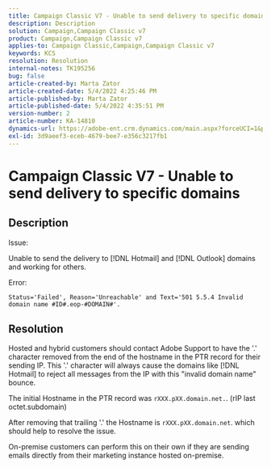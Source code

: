 ```yaml
---
title: Campaign Classic V7 - Unable to send delivery to specific domains
description: Description
solution: Campaign,Campaign Classic v7
product: Campaign,Campaign Classic v7
applies-to: Campaign Classic,Campaign,Campaign Classic v7
keywords: KCS
resolution: Resolution
internal-notes: TK195256
bug: false
article-created-by: Marta Zator
article-created-date: 5/4/2022 4:25:46 PM
article-published-by: Marta Zator
article-published-date: 5/4/2022 4:35:51 PM
version-number: 2
article-number: KA-14810
dynamics-url: https://adobe-ent.crm.dynamics.com/main.aspx?forceUCI=1&pagetype=entityrecord&etn=knowledgearticle&id=071673d8-c6cb-ec11-a7b5-6045bd00d4f5
exl-id: 3d9aeef3-eceb-4679-bee7-e356c3217fb1
---
```

# Campaign Classic V7 - Unable to send delivery to specific domains

## Description


Issue:

Unable to send the delivery to [!DNL Hotmail] and [!DNL Outlook] domains and working for others.

Error:

`Status='Failed', Reason='Unreachable' and Text='501 5.5.4 Invalid domain name #ID#.eop-#DOMAIN#'.`


## Resolution


Hosted and hybrid customers should contact Adobe Support to have the '.' character removed from the end of the hostname in the PTR record for their sending IP. This '.' character will always cause the domains like [!DNL Hotmail] to reject all messages from the IP with this "invalid domain name" bounce.

The initial Hostname in the PTR record was `rXXX.pXX.domain.net.`. (rIP last octet.subdomain)

After removing that trailing '.' the Hostname is `rXXX.pXX.domain.net`. which should help to resolve the issue.

On-premise customers can perform this on their own if they are sending emails directly from their marketing instance hosted on-premise.

